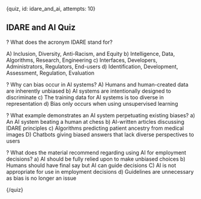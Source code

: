 
{quiz, id: idare_and_ai, attempts: 10}

## IDARE and AI Quiz

? What does the acronym IDARE stand for?

A) Inclusion, Diversity, Anti-Racism, and Equity
b) Intelligence, Data, Algorithms, Research, Engineering
c) Interfaces, Developers, Administrators, Regulators, End-users
d) Identification, Development, Assessment, Regulation, Evaluation

? Why can bias occur in AI systems?
A) Humans and human-created data are inherently unbiased
b) AI systems are intentionally designed to discriminate
c) The training data for AI systems is too diverse in representation
d) Bias only occurs when using unsupervised learning

? What example demonstrates an AI system perpetuating existing biases?
a) An AI system beating a human at chess
b) AI-written articles discussing IDARE principles
c) Algorithms predicting patient ancestry from medical images
D) Chatbots giving biased answers that lack diverse perspectives to users

? What does the material recommend regarding using AI for employment decisions?
a) AI should be fully relied upon to make unbiased choices
b) Humans should have final say but AI can guide decisions
C) AI is not appropriate for use in employment decisions
d) Guidelines are unnecessary as bias is no longer an issue

{/quiz}
